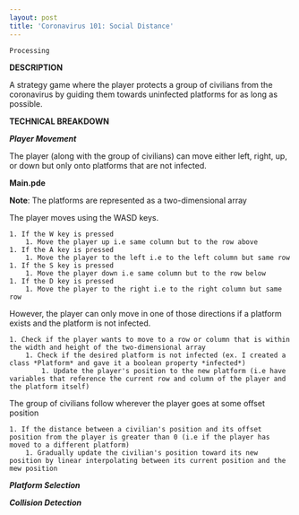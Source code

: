 ```yaml
---
layout: post
title: 'Coronavirus 101: Social Distance'
---
```


`Processing`
<!-- excerpt -->

**DESCRIPTION**

A strategy game where the player protects a group of civilians from the coronavirus by guiding them towards uninfected platforms for as long as possible.

**TECHNICAL BREAKDOWN**

***Player Movement***

The player (along with the group of civilians) can move either left, right, up, or down but only onto platforms that are not infected.

**Main.pde**

**Note**: The platforms are represented as a two-dimensional array

The player moves using the WASD keys.

    1. If the W key is pressed
        1. Move the player up i.e same column but to the row above
    1. If the A key is pressed
        1. Move the player to the left i.e to the left column but same row
    1. If the S key is pressed
        1. Move the player down i.e same column but to the row below
    1. If the D key is pressed
        1. Move the player to the right i.e to the right column but same row

However, the player can only move in one of those directions if a platform exists and the platform is not infected.

    1. Check if the player wants to move to a row or column that is within the width and height of the two-dimensional array
        1. Check if the desired platform is not infected (ex. I created a class *Platform* and gave it a boolean property *infected*)
            1. Update the player's position to the new platform (i.e have variables that reference the current row and column of the player and the platform itself)

The group of civilians follow wherever the player goes at some offset position

    1. If the distance between a civilian's position and its offset position from the player is greater than 0 (i.e if the player has moved to a different platform)
        1. Gradually update the civilian's position toward its new position by linear interpolating between its current position and the mew position

    
    

***Platform Selection***

***Collision Detection***